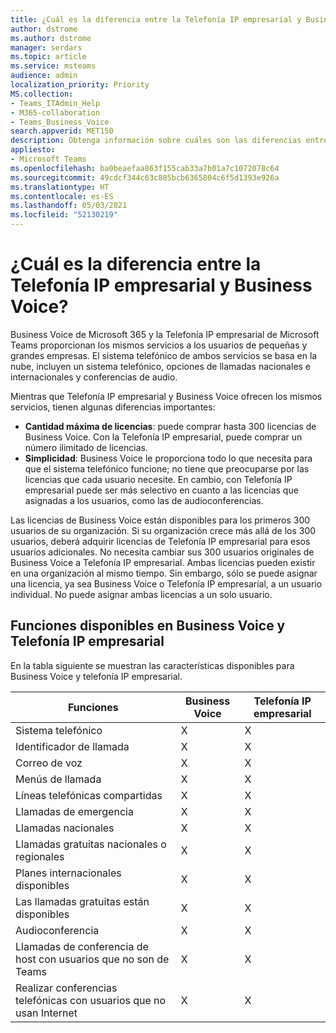 ```yaml
---
title: ¿Cuál es la diferencia entre la Telefonía IP empresarial y Business Voice?
author: dstrome
ms.author: dstrome
manager: serdars
ms.topic: article
ms.service: msteams
audience: admin
localization_priority: Priority
MS.collection:
- Teams_ITAdmin_Help
- M365-collaboration
- Teams_Business_Voice
search.appverid: MET150
description: Obtenga información sobre cuáles son las diferencias entre Microsoft 365 Enterprise Voice y Business Voice.
appliesto:
- Microsoft Teams
ms.openlocfilehash: ba0beaefaa863f155cab33a7b01a7c1072078c64
ms.sourcegitcommit: 49cdcf344c63c805bcb6365804c6f5d1393e926a
ms.translationtype: HT
ms.contentlocale: es-ES
ms.lasthandoff: 05/03/2021
ms.locfileid: "52130219"
---
```

# <a name="whats-the-difference-between-business-voice-and-enterprise-voice"></a>¿Cuál es la diferencia entre la Telefonía IP empresarial y Business Voice?

Business Voice de Microsoft 365 y la Telefonía IP empresarial de Microsoft Teams proporcionan los mismos servicios a los usuarios de pequeñas y grandes empresas. El sistema telefónico de ambos servicios se basa en la nube, incluyen un sistema telefónico, opciones de llamadas nacionales e internacionales y conferencias de audio.

Mientras que Telefonía IP empresarial y Business Voice ofrecen los mismos servicios, tienen algunas diferencias importantes:

- **Cantidad máxima de licencias**: puede comprar hasta 300 licencias de Business Voice. Con la Telefonía IP empresarial, puede comprar un número ilimitado de licencias.
- **Simplicidad**: Business Voice le proporciona todo lo que necesita para que el sistema telefónico funcione; no tiene que preocuparse por las licencias que cada usuario necesite. En cambio, con Telefonía IP empresarial puede ser más selectivo en cuanto a las licencias que asignadas a los usuarios, como las de audioconferencias.

Las licencias de Business Voice están disponibles para los primeros 300 usuarios de su organización. Si su organización crece más allá de los 300 usuarios, deberá adquirir licencias de Telefonía IP empresarial para esos usuarios adicionales. No necesita cambiar sus 300 usuarios originales de Business Voice a Telefonía IP empresarial. Ambas licencias pueden existir en una organización al mismo tiempo. Sin embargo, sólo se puede asignar una licencia, ya sea Business Voice o Telefonía IP empresarial, a un usuario individual. No puede asignar ambas licencias a un solo usuario.

## <a name="features-available-in-business-voice-and-enterprise-voice"></a>Funciones disponibles en Business Voice y Telefonía IP empresarial

En la tabla siguiente se muestran las características disponibles para Business Voice y telefonía IP empresarial.

| Funciones                                      | Business Voice | Telefonía IP empresarial |
|-----------------------------------------------|----------------|------------------|
| Sistema telefónico                                  | X              | X                |
| Identificador de llamada                                     | X              | X                |
| Correo de voz                                    | X              | X                |
| Menús de llamada                                    | X              | X                |
| Líneas telefónicas compartidas                            | X              | X                |
| Llamadas de emergencia                             | X              | X                |
| Llamadas nacionales                              | X              | X                |
| Llamadas gratuitas nacionales o regionales           | X              | X                |
| Planes internacionales disponibles                 | X              | X                |
| Las llamadas gratuitas están disponibles                   | X              | X                |
| Audioconferencia                            | X              | X                |
| Llamadas de conferencia de host con usuarios que no son de Teams    | X              | X                |
| Realizar conferencias telefónicas con usuarios que no usan Internet | X              | X                |
